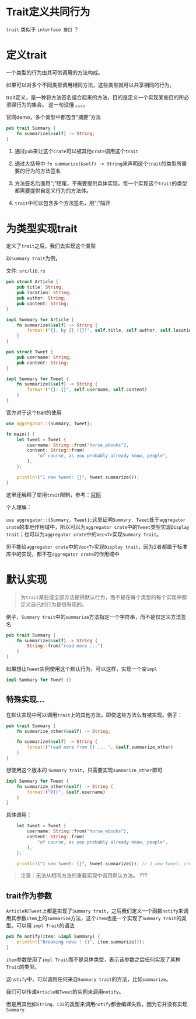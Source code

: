 # Trait定义共同行为

`trait` 类似于 `interface 接口` ？

# 定义trait

一个类型的行为由其可供调用的方法构成。

如果可以对多个不同类型调用相同方法，这些类型就可以共享相同的行为。

trait定义，是一种将方法签名组合起来的方法，目的是定义一个实现某些目的所必须得行为的集合。 这一句没懂 。。。。

官网demo，多个类型中都包含“摘要”方法

```rs
pub trait Summary {
    fn summarize(&self) -> String;
}
```

1. 通过`pub`来让这个`crate`可以被其他`crate`调用这个`trait`

2. 通过大括号中 `fn summarize(&self) -> String`来声明这个`trait`的类型所需要的行为的方法签名

3. 方法签名后面用“;”结尾，不需要提供具体实现。每一个实现这个`trait`的类型都需要提供自定义行为的方法体。

4. `trait`中可以包含多个方法签名，用“;”隔开

# 为类型实现trait

定义了`trait`之后，我们去实现这个类型

以`Summary trait`为例，

文件: `src/lib.rs`

```rs
pub struct Article {
    pub title: String;
    pub location: String;
    pub author: String;
    pub content: String;
}

impl Summary for Article {
    fn summarize(&self) -> String {
        format!("{}, by {} ({})", self.title, self.author, self.location);
    }
}

pub struct Tweet {
    pub username: String;
    pub content: String;
}

impl Summary for Tweet {
    fn summarize(&self) -> String {
        format!("{}: {}", self.username, self.content)
    }
}
```

官方对于这个trait的使用

```rs
use aggregator::{Summary, Tweet};

fn main() {
    let tweet = Tweet {
        username: String::from("horse_ebooks"),
        content: String::from(
            "of course, as you probably already know, people",
        ),
    };

    println!("1 new tweet: {}", tweet.summarize());
}
```

这里还解释了使用`trait`限制，参考：[官网](https://kaisery.github.io/trpl-zh-cn/ch10-02-traits.html#%E4%B8%BA%E7%B1%BB%E5%9E%8B%E5%AE%9E%E7%8E%B0-trait)

个人理解：

`use aggregator::{Summary, Tweet};`这里证明`Summary, Tweet`处于`aggregator crate`的本地作用域中，所以可以为`aggregator crate`中的`Tweet`类型实现`Display trait`；也可以为`aggregator crate`中的`Vec<T>`实现`Summary Trait`。

但不能给`aggregator crate`中的`Vec<T>`实现`Display trait`，因为2者都属于标准库中的实现，都不在`aggregator crate`的作用域中

# 默认实现

> 为`trait`某些或全部方法提供默认行为，而不是在每个类型的每个实现中都定义自己的行为是很有用的。

例子，`Summary trait`中的`summarize`方法指定一个字符串，而不是仅定义方法签名

```rs
pub trait Summary {
    fn summarize(&self) -> String {
        String::from("read more ...")
    }
}
```

如果想让`Tweet`实例使用这个默认行为，可以这样，实现一个空`impl`

```rs
impl Summary for Tweet {}
```

## 特殊实现...

在默认实现中可以调用`trait`上的其他方法，即使这些方法么有被实现。例子：

```rs
pub trait Summary {
    fn summarize_other(&self) -> String;

    fn summarize(&self) -> String {
        format!("read more from {} ... ", &self.summarize_other)
    }
}
```

想使用这个版本的 `Summary trait`，只需要实现`summarize_other`即可

```rs
impl Summary for Tweet {
    fn summarize_other(&self) -> String {
        format!("@{}", &self.username)
    }
}
```

具体调用：

```rs
    let tweet = Tweet {
        username: String::from("horse_ebooks"),
        content: String::from(
            "of course, as you probably already know, people",
        ),
    };

    println!("1 new tweet: {}", tweet.summarize()); // 1 new tweet: (read more from @horse_ebooks...)。

```

> 注意：无法从相同方法的重载实现中调用默认方法。 ???

## trait作为参数

`Article和Tweet`上都是实现了`Summary trait`，之后我们定义一个函数`notify`来调用其参数`item`上的`summarize`方法，这个`item`也是一个实现了`Summary trait`的类型。可以用 `impl Trait`的语法

```rs
pub fn notify(item: &impl Summary) {
    println!("Breaking news ! {}", item.summarize());
}
```

`item`参数使用了`impl Trait`而不是具体类型，表示该参数之后任何实现了某种`Trait`的类型。

这`notify`中，可以调用任何来自`Summary trait`的方法，比如`summarize`。

我们可以传递`Article和Tweet`的实例来调用`notify`。

但是用其他如`String、i32`的类型来调用`notify`都会编译失败，因为它并没有实现`Summary`